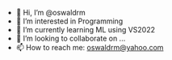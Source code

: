 - 👋 Hi, I’m @oswaldrm
- 👀 I’m interested in Programming
- 🌱 I’m currently learning ML using VS2022
- 💞️ I’m looking to collaborate on ...
- 📫 How to reach me: oswaldrm@yahoo.com

<!---
oswaldrm/oswaldrm is a ✨ special ✨ repository because its `README.md` (this file) appears on your GitHub profile.
You can click the Preview link to take a look at your changes.
--->

